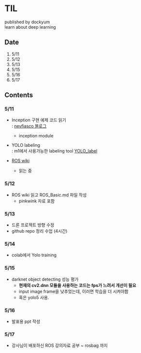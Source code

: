 # TIL
published by dockyum \
learn about deep learning

## Date
1. 5/11
2. 5/12
3. 5/13
4. 5/15
5. 5/16
6. 5/17

## Contents
### 5/11
- Inception 구현 예제 코드 읽기 \
    : [nevfiasco 블로그](https://nevfiasco.tistory.com/6)
    - inception module

- YOLO labeling \
    : m1에서 사용가능한 labeling tool
    [YOLO_label](https://github.com/developer0hye/Yolo_Label)
- [ROS wiki](http://wiki.ros.org/ROS/Tutorials)
    - 읽는 중

### 5/12
- ROS wiki 읽고 ROS_Basic.md 파일 작성
    - pinkwink 자료 포함

### 5/13
- 드론 프로젝트 방향 수정
- github repo 정리 수업 (4시간)

### 5/14
- colab에서 Yolo training 

### 5/15
- darknet object detecting 성능 평가
    - **현재의 cv2.dnn 모듈을 사용하는 코드는 fps가 느려서 개선이 필요**
    - input image frame을 낮추었는데, 이러면 학습을 더 시켜야함
    - 혹은 yolo5 사용.

### 5/16
- 발표용 ppt 작성
### 5/17
- 강사님이 배포하신 ROS 강의자료 공부 ~ rosbag 까지